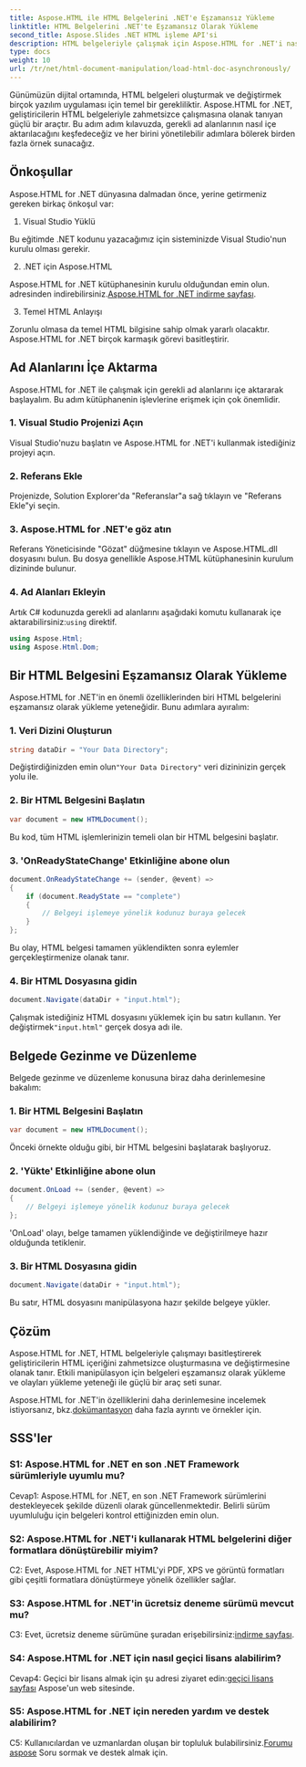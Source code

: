```yaml
---
title: Aspose.HTML ile HTML Belgelerini .NET'e Eşzamansız Yükleme
linktitle: HTML Belgelerini .NET'te Eşzamansız Olarak Yükleme
second_title: Aspose.Slides .NET HTML işleme API'si
description: HTML belgeleriyle çalışmak için Aspose.HTML for .NET'i nasıl kullanacağınızı öğrenin. Geliştiriciler için örnekler ve SSS içeren adım adım kılavuz.
type: docs
weight: 10
url: /tr/net/html-document-manipulation/load-html-doc-asynchronously/
---
```


Günümüzün dijital ortamında, HTML belgeleri oluşturmak ve değiştirmek birçok yazılım uygulaması için temel bir gerekliliktir. Aspose.HTML for .NET, geliştiricilerin HTML belgeleriyle zahmetsizce çalışmasına olanak tanıyan güçlü bir araçtır. Bu adım adım kılavuzda, gerekli ad alanlarının nasıl içe aktarılacağını keşfedeceğiz ve her birini yönetilebilir adımlara bölerek birden fazla örnek sunacağız.

## Önkoşullar

Aspose.HTML for .NET dünyasına dalmadan önce, yerine getirmeniz gereken birkaç önkoşul var:

1. Visual Studio Yüklü

Bu eğitimde .NET kodunu yazacağımız için sisteminizde Visual Studio'nun kurulu olması gerekir.

2. .NET için Aspose.HTML

 Aspose.HTML for .NET kütüphanesinin kurulu olduğundan emin olun. adresinden indirebilirsiniz.[Aspose.HTML for .NET indirme sayfası](https://releases.aspose.com/html/net/).

3. Temel HTML Anlayışı

Zorunlu olmasa da temel HTML bilgisine sahip olmak yararlı olacaktır. Aspose.HTML for .NET birçok karmaşık görevi basitleştirir.

## Ad Alanlarını İçe Aktarma

Aspose.HTML for .NET ile çalışmak için gerekli ad alanlarını içe aktararak başlayalım. Bu adım kütüphanenin işlevlerine erişmek için çok önemlidir.

### 1. Visual Studio Projenizi Açın

Visual Studio'nuzu başlatın ve Aspose.HTML for .NET'i kullanmak istediğiniz projeyi açın.

### 2. Referans Ekle

Projenizde, Solution Explorer'da "Referanslar"a sağ tıklayın ve "Referans Ekle"yi seçin.

### 3. Aspose.HTML for .NET'e göz atın

Referans Yöneticisinde "Gözat" düğmesine tıklayın ve Aspose.HTML.dll dosyasını bulun. Bu dosya genellikle Aspose.HTML kütüphanesinin kurulum dizininde bulunur.

### 4. Ad Alanları Ekleyin

 Artık C# kodunuzda gerekli ad alanlarını aşağıdaki komutu kullanarak içe aktarabilirsiniz:`using` direktif.

```csharp
using Aspose.Html;
using Aspose.Html.Dom;
```

## Bir HTML Belgesini Eşzamansız Olarak Yükleme

Aspose.HTML for .NET'in en önemli özelliklerinden biri HTML belgelerini eşzamansız olarak yükleme yeteneğidir. Bunu adımlara ayıralım:

### 1. Veri Dizini Oluşturun

```csharp
string dataDir = "Your Data Directory";
```

 Değiştirdiğinizden emin olun`"Your Data Directory"` veri dizininizin gerçek yolu ile.

### 2. Bir HTML Belgesini Başlatın

```csharp
var document = new HTMLDocument();
```

Bu kod, tüm HTML işlemlerinizin temeli olan bir HTML belgesini başlatır.

### 3. 'OnReadyStateChange' Etkinliğine abone olun

```csharp
document.OnReadyStateChange += (sender, @event) =>
{
    if (document.ReadyState == "complete")
    {
        // Belgeyi işlemeye yönelik kodunuz buraya gelecek
    }
};
```

Bu olay, HTML belgesi tamamen yüklendikten sonra eylemler gerçekleştirmenize olanak tanır.

### 4. Bir HTML Dosyasına gidin

```csharp
document.Navigate(dataDir + "input.html");
```

 Çalışmak istediğiniz HTML dosyasını yüklemek için bu satırı kullanın. Yer değiştirmek`"input.html"` gerçek dosya adı ile.

## Belgede Gezinme ve Düzenleme

Belgede gezinme ve düzenleme konusuna biraz daha derinlemesine bakalım:

### 1. Bir HTML Belgesini Başlatın

```csharp
var document = new HTMLDocument();
```

Önceki örnekte olduğu gibi, bir HTML belgesini başlatarak başlıyoruz.

### 2. 'Yükte' Etkinliğine abone olun

```csharp
document.OnLoad += (sender, @event) =>
{
    // Belgeyi işlemeye yönelik kodunuz buraya gelecek
};
```

'OnLoad' olayı, belge tamamen yüklendiğinde ve değiştirilmeye hazır olduğunda tetiklenir.

### 3. Bir HTML Dosyasına gidin

```csharp
document.Navigate(dataDir + "input.html");
```

Bu satır, HTML dosyasını manipülasyona hazır şekilde belgeye yükler.

## Çözüm

Aspose.HTML for .NET, HTML belgeleriyle çalışmayı basitleştirerek geliştiricilerin HTML içeriğini zahmetsizce oluşturmasına ve değiştirmesine olanak tanır. Etkili manipülasyon için belgeleri eşzamansız olarak yükleme ve olayları yükleme yeteneği ile güçlü bir araç seti sunar.

 Aspose.HTML for .NET'in özelliklerini daha derinlemesine incelemek istiyorsanız, bkz.[dokümantasyon](https://reference.aspose.com/html/net/) daha fazla ayrıntı ve örnekler için.

## SSS'ler

### S1: Aspose.HTML for .NET en son .NET Framework sürümleriyle uyumlu mu?

Cevap1: Aspose.HTML for .NET, en son .NET Framework sürümlerini destekleyecek şekilde düzenli olarak güncellenmektedir. Belirli sürüm uyumluluğu için belgeleri kontrol ettiğinizden emin olun.

### S2: Aspose.HTML for .NET'i kullanarak HTML belgelerini diğer formatlara dönüştürebilir miyim?

C2: Evet, Aspose.HTML for .NET HTML'yi PDF, XPS ve görüntü formatları gibi çeşitli formatlara dönüştürmeye yönelik özellikler sağlar.

### S3: Aspose.HTML for .NET'in ücretsiz deneme sürümü mevcut mu?

 C3: Evet, ücretsiz deneme sürümüne şuradan erişebilirsiniz:[indirme sayfası](https://releases.aspose.com/).

### S4: Aspose.HTML for .NET için nasıl geçici lisans alabilirim?

 Cevap4: Geçici bir lisans almak için şu adresi ziyaret edin:[geçici lisans sayfası](https://purchase.aspose.com/temporary-license/) Aspose'un web sitesinde.

### S5: Aspose.HTML for .NET için nereden yardım ve destek alabilirim?

 C5: Kullanıcılardan ve uzmanlardan oluşan bir topluluk bulabilirsiniz.[Forumu aspose](https://forum.aspose.com/) Soru sormak ve destek almak için.